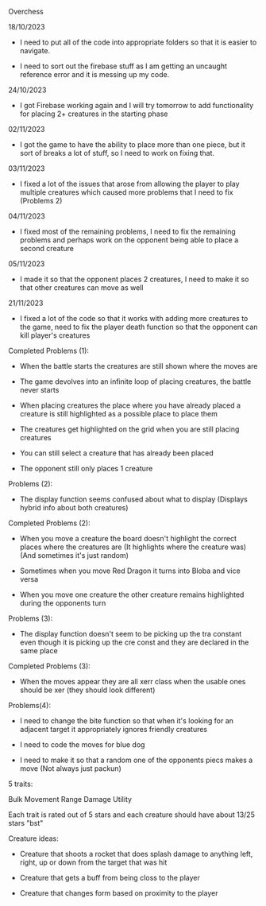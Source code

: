 Overchess

18/10/2023

- I need to put all of the code into appropriate folders so that it is easier to navigate.

- I need to sort out the firebase stuff as I am getting an uncaught reference error and it is messing up my code.


24/10/2023

- I got Firebase working again and I will try tomorrow to add functionality for placing 2+ creatures in the starting phase


02/11/2023

- I got the game to have the ability to place more than one piece, but it sort of breaks a lot of stuff, so I need to work on fixing that.


03/11/2023

- I fixed a lot of the issues that arose from allowing the player to play multiple creatures which caused more problems that I need to fix (Problems 2)


04/11/2023

- I fixed most of the remaining problems, I need to fix the remaining problems and perhaps work on the opponent being able to place a second creature


05/11/2023

- I made it so that the opponent places 2 creatures, I need to make it so that other creatures can move as well


21/11/2023

- I fixed a lot of the code so that it works with adding more creatures to the game, need to fix the player death function so that the opponent can kill player's creatures






Completed Problems (1):

- When the battle starts the creatures are still shown where the moves are

- The game devolves into an infinite loop of placing creatures, the battle never starts

- When placing creatures the place where you have already placed a creature is still highlighted as a possible place to place them

- The creatures get highlighted on the grid when you are still placing creatures

- You can still select a creature that has already been placed

- The opponent still only places 1 creature



Problems (2):

- The display function seems confused about what to display (Displays hybrid info about both creatures)



Completed Problems (2):

- When you move a creature the board doesn't highlight the correct places where the creatures are (It highlights where the creature was) (And sometimes it's just random)

- Sometimes when you move Red Dragon it turns into Bloba and vice versa

- When you move one creature the other creature remains highlighted during the opponents turn



Problems (3):

- The display function doesn't seem to be picking up the tra constant even though it is picking up the cre const and they are declared in the same place



Completed Problems (3):

- When the moves appear they are all xerr class when the usable ones should be xer (they should look different)



Problems(4):

- I need to change the bite function so that when it's looking for an adjacent target it appropriately ignores friendly creatures

- I need to code the moves for blue dog

- I need to make it so that a random one of the opponents piecs makes a move (Not always just packun)




5 traits:

Bulk
Movement
Range
Damage
Utility

Each trait is rated out of 5 stars and each creature should have about 13/25 stars "bst"



Creature ideas:

- Creature that shoots a rocket that does splash damage to anything left, right, up or down from the target that was hit

- Creature that gets a buff from being closs to the player

- Creature that changes form based on proximity to the player